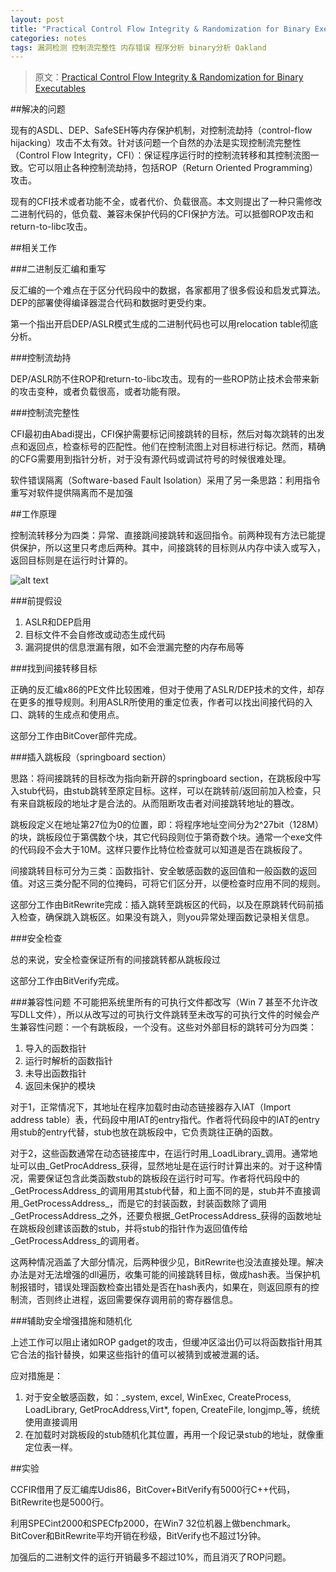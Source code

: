 ```yaml
---
layout: post
title: "Practical Control Flow Integrity & Randomization for Binary Executables  (2013)"
categories: notes
tags: 漏洞检测 控制流完整性 内存错误 程序分析 binary分析 Oakland 
---
```


> 原文：[Practical Control Flow Integrity & Randomization for Binary Executables][src] 

[src]: http://dl.acm.org/citation.cfm?id=2498134

##解决的问题

现有的ASDL、DEP、SafeSEH等内存保护机制，对控制流劫持（control-flow hijacking）攻击不太有效。针对该问题一个自然的办法是实现控制流完整性（Control Flow Integrity，CFI）：保证程序运行时的控制流转移和其控制流图一致。它可以阻止各种控制流劫持，包括ROP（Return Oriented Programming）攻击。

现有的CFI技术或者功能不全，或者代价、负载很高。本文则提出了一种只需修改二进制代码的，低负载、兼容未保护代码的CFI保护方法。可以抵御ROP攻击和return-to-libc攻击。

##相关工作

###二进制反汇编和重写

反汇编的一个难点在于区分代码段中的数据，各家都用了很多假设和启发式算法。DEP的部署使得编译器混合代码和数据时更受约束。

第一个指出开启DEP/ASLR模式生成的二进制代码也可以用relocation table彻底分析。

###控制流劫持

DEP/ASLR防不住ROP和return-to-libc攻击。现有的一些ROP防止技术会带来新的攻击变种，或者负载很高，或者功能有限。

###控制流完整性

CFI最初由Abadi提出，CFI保护需要标记间接跳转的目标，然后对每次跳转的出发点和返回点，检查标号的匹配性。他们在控制流图上对目标进行标记。然而，精确的CFG需要用到指针分析，对于没有源代码或调试符号的时候很难处理。

软件错误隔离（Software-based Fault Isolation）采用了另一条思路：利用指令重写对软件提供隔离而不是加强

##工作原理

控制流转移分为四类：异常、直接跳间接跳转和返回指令。前两种现有方法已能提供保护，所以这里只考虑后两种。其中，间接跳转的目标则从内存中读入或写入，返回目标则是在运行时计算的。

![alt text](/images/ccfir.png)

###前提假设

1. ASLR和DEP启用
2. 目标文件不会自修改或动态生成代码
3. 漏洞提供的信息泄漏有限，如不会泄漏完整的内存布局等

###找到间接转移目标

正确的反汇编x86的PE文件比较困难，但对于使用了ASLR/DEP技术的文件，却存在更多的推导规则。利用ASLR所使用的重定位表，作者可以找出间接代码的入口、跳转的生成点和使用点。

这部分工作由BitCover部件完成。

###插入跳板段（springboard section）

思路：将间接跳转的目标改为指向新开辟的springboard section，在跳板段中写入stub代码，由stub跳转至原定目标。这样，可以在跳转前/返回前加入检查，只有来自跳板段的地址才是合法的。从而阻断攻击者对间接跳转地址的篡改。

跳板段定义在地址第27位为0的位置，即：将程序地址空间分为2^27bit（128M）的块，跳板段位于第偶数个块，其它代码段则位于第奇数个块。通常一个exe文件的代码段不会大于10M。这样只要作比特位检查就可以知道是否在跳板段了。

间接跳转目标可分为三类：函数指针、安全敏感函数的返回值和一般函数的返回值。对这三类分配不同的位掩码，可将它们区分开，以便检查时应用不同的规则。

这部分工作由BitRewrite完成：插入跳转至跳板区的代码，以及在原跳转代码前插入检查，确保跳入跳板区。如果没有跳入，则you异常处理函数记录相关信息。

###安全检查

总的来说，安全检查保证所有的间接跳转都从跳板段过

这部分工作由BitVerify完成。

###兼容性问题
不可能把系统里所有的可执行文件都改写（Win 7 甚至不允许改写DLL文件），所以从改写过的可执行文件跳转至未改写的可执行文件的时候会产生兼容性问题：一个有跳板段，一个没有。这些对外部目标的跳转可分为四类：

1. 导入的函数指针
2. 运行时解析的函数指针
3. 未导出函数指针
4. 返回未保护的模块

对于1，正常情况下，其地址在程序加载时由动态链接器存入IAT（Import address table）表，代码段中用IAT的entry指代。作者将代码段中的IAT的entry用stub的entry代替，stub也放在跳板段中，它负责跳往正确的函数。

对于2，这些函数通常在动态链接库中，在运行时用_LoadLibrary_调用。通常地址可以由_GetProcAddress_获得，显然地址是在运行时计算出来的。对于这种情况，需要保证包含此类函数stub的跳板段在运行时可写。作者将代码段中的_GetProcessAddress_的调用用其stub代替，和上面不同的是，stub并不直接调用_GetProcessAddress_，而是它的封装函数，封装函数除了调用_GetProcessAddress_之外，还要负根据_GetProcessAddress_获得的函数地址在跳板段创建该函数的stub，并将stub的指针作为返回值传给_GetProcessAddress_的调用者。

这两种情况涵盖了大部分情况，后两种很少见，BitRewrite也没法直接处理。解决办法是对无法增强的dll遍历，收集可能的间接跳转目标，做成hash表。当保护机制报错时，错误处理函数检查出错处是否在hash表内，如果在，则返回原有的控制流，否则终止进程，返回需要保存调用前的寄存器信息。

###辅助安全增强措施和随机化

上述工作可以阻止诸如ROP gadget的攻击，但缓冲区溢出仍可以将函数指针用其它合法的指针替换，如果这些指针的值可以被猜到或被泄漏的话。

应对措施是：

1. 对于安全敏感函数，如：_system, excel, WinExec, CreateProcess, LoadLibrary, GetProcAddress,Virt*, fopen, CreateFile, longjmp_等，统统使用直接调用
2. 在加载时对跳板段的stub随机化其位置，再用一个段记录stub的地址，就像重定位表一样。


##实验

CCFIR借用了反汇编库Udis86，BitCover+BitVerify有5000行C++代码，BitRewrite也是5000行。

利用SPECint2000和SPECfp2000，在Win7 32位机器上做benchmark。BitCover和BitRewrite平均开销在秒级，BitVerify也不超过1分钟。

加强后的二进制文件的运行开销最多不超过10%，而且消灭了ROP问题。